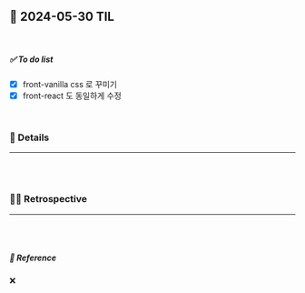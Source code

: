 ## 📆 2024-05-30 TIL

<br>

##### ✅ To do list

- [x] front-vanilla css 로 꾸미기
- [x] front-react 도 동일하게 수정

<br>

### 📝 Details
---


    
<br><br>

### ✍🏻 Retrospective
---


<br><br>

##### 🔗 Reference

❌

